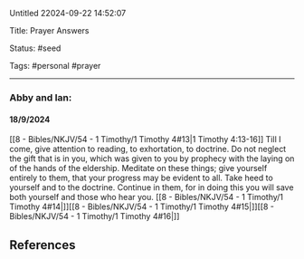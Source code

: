Untitled 22024-09-22 14:52:07

Title: Prayer Answers

Status: #seed

Tags: #personal #prayer 

---

### Abby and Ian:
#### 18/9/2024
[[8 - Bibles/NKJV/54 - 1 Timothy/1 Timothy 4#13|1 Timothy 4:13-16]] 
Till I come, give attention to reading, to exhortation, to doctrine.
Do not neglect the gift that is in you, which was given to you by prophecy with the laying on of the hands of the eldership.
Meditate on these things; give yourself entirely to them, that your progress may be evident to all.
Take heed to yourself and to the doctrine. Continue in them, for in doing this you will save both yourself and those who hear you.
[[8 - Bibles/NKJV/54 - 1 Timothy/1 Timothy 4#14|]][[8 - Bibles/NKJV/54 - 1 Timothy/1 Timothy 4#15|]][[8 - Bibles/NKJV/54 - 1 Timothy/1 Timothy 4#16|]]















## References
